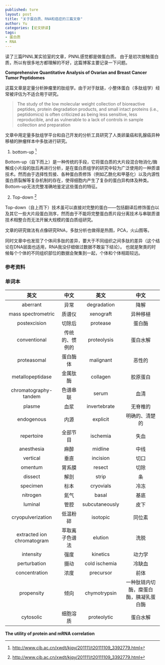```yaml
---
published: ture
layout: post
title: "关于蛋白质、RNA和癌症的三篇文章"
author: Yu
categories: [论文研读]
tags:
- 蛋白质
- RNA
---
```


读了三篇PNNL某实验室的文章，PNNL感觉都是做蛋白质。
由于是初次接触蛋白质，所以有很多地方都理解的不好，这篇博客主要记录一下问题。


**Comprehensive Quantitative Analysis of Ovarian and Breast Cancer Tumor Peptidomes**

这篇文章是定量分析肿瘤里的肽组学。由于对于肽链，小整体蛋白（多肽组学）经常被评估为不适合用于研究。

> The study of the low molecular weight collection of bioreactive peptides, protein degradation products, and small intact proteins (i.e., peptidomics) is often criticized as being less sensitive, less reproducible, and as vulnerable to a lack of controls in sample collection and preparation

文章中用定量多肽组学平台和自己开发的分析工具研究了人类卵巢癌和乳腺癌异种移植的肿瘤样本中多肽进行研究。

1. bottom-up [^1]

Bottom-up（自下而上）是一种传统的手段，它将蛋白质的大片段混合物消化/酶解成小片段的肽后再进行分析，是在蛋白质组学的研究中较为广泛使用的一种质谱技术。然而由于选择性剪接、各种蛋白质修饰（例如乙酰化和甲基化）以及内源性蛋白质裂解等复杂机制的存在，使得细胞内产生了复杂的蛋白异构体及种类。Bottom-up无法完整准确地鉴定这些蛋白的特征。

2. Top-down [^1]

Top-down（自上而下）技术虽可以直接对完整的蛋白——包括翻译后修饰蛋白以及其它一些大片段蛋白测序，然而由于不能将完整蛋白质片段分离技术与串联质谱技术相整合而无法开展大规模的蛋白质组研究。

文章的研究做法有点像研究RNA，多肽分析也做得是热图，PCA，火山图等。

同时文章中也发现了个体间多肽的差异，要大于不同组织之间多肽的差异（这个结论在DNA层面也适用，RNA我没仔细做过数据不敢妄下结论）。
也就是聚类的时候每个个体的不同组织部位的数据会聚集到一起，个体和个体相距较远。


### 参考资料

[^1]: http://www.cib.ac.cn/xwdt/kjqy/201111/t20111109_3392779.html


### 单词本

|英文|中文|英文|中文|
|:----:|:----:|:----:|:----:|
|aberrant|异常|degradation|降解|
|mass spectrometric|质谱仪|xenograft|异种移植|
|postexcision|切除后|protease|蛋白酶|
|conventional|传统的、惯例的|proteolysis|蛋白水解|
|proteasomal|蛋白酶体|malignant|恶性的|
|metallopeptidase|金属肽酶|collagen|胶原蛋白|
|chromatography-tandem|色谱串联|serum|血清|
|plasme|血浆|invertebrate|无脊椎的|
|endogenous|内源|explicit|明确的、清楚的|
|repertoire|全部节目|ischemia|失血|
|anesthesia|麻醉|midline|中线|
|vertical|垂直|incision|切口|
|omentum|胃系膜|resect|切除|
|dissect|解剖|strip|条|
|specimen|标本|cryovials|冷冻|
|nitrogen|氮气|basal|基底|
|luminal|管腔|subcutaneously|皮下|
|cryopulverization|低温粉碎|isotopic|同位素|
|extracted ion chromatogram|萃取离子色谱法|elution|洗脱|
|intensity|强度|kinetics|动力学|
|perturbation|摄动|cold ischemia|冷缺血|
|concentration|浓度|precursor|前体|
|propensity|倾向|chymotrypsin|一种肽链内切酶，糜蛋白酶，胰凝乳蛋白酶|
|cytosolic|细胞溶质|proteolytic|蛋白水解|


**The utility of protein and mRNA correlation**


